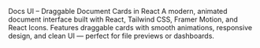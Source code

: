 Docs UI – Draggable Document Cards in React A modern, animated document interface built with React, Tailwind CSS, Framer Motion, and React Icons. Features draggable cards with smooth animations, responsive design, and clean UI — perfect for file previews or dashboards.